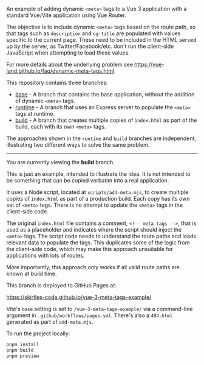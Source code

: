 An example of adding dynamic `<meta>` tags to a Vue 3 application with a standard Vue/Vite application using Vue Router.

The objective is to include dynamic `<meta>` tags based on the route path, so that tags such as `description` and `og:title` are populated with values specific to the current page. These need to be included in the HTML served up by the server, as Twitter/Facebook/etc. don't run the client-side JavaScript when attempting to load these values.

For more details about the underlying problem see <https://vue-land.github.io/faq/dynamic-meta-tags.html>.

This repository contains three branches:

- [base](https://github.com/skirtles-code/vue-3-meta-tags-example/) - A branch that contains the base application, without the addition of dynamic `<meta>` tags.
- [runtime](https://github.com/skirtles-code/vue-3-meta-tags-example/tree/runtime) - A branch that uses an Express server to populate the `<meta>` tags at runtime.
- [build](https://github.com/skirtles-code/vue-3-meta-tags-example/tree/build) - A branch that creates multiple copies of `index.html` as part of the build, each with its own `<meta>` tags.

The approaches shown in the `runtime` and `build` branches are independent, illustrating two different ways to solve the same problem.

---

You are currently viewing the **build** branch.

This is just an example, intended to illustrate the idea. It is not intended to be something that can be copied verbatim into a real application.

It uses a Node script, located at `scripts/add-meta.mjs`, to create multiple copies of `index.html` as part of a production build. Each copy has its own set of `<meta>` tags. There is no attempt to update the `<meta>` tags in the client-side code.

The original `index.html` file contains a comment, `<!-- meta tags -->`, that is used as a placeholder and indicates where the script should inject the `<meta>` tags. The script code needs to understand the route paths and loads relevant data to populate the tags. This duplicates some of the logic from the client-side code, which may make this approach unsuitable for applications with lots of routes.

More importantly, this approach only works if all valid route paths are known at build time.

This branch is deployed to GitHub Pages at:

<https://skirtles-code.github.io/vue-3-meta-tags-example/>

Vite's `base` setting is set to `/vue-3-meta-tags-example/` via a command-line argument in `.github/workflows/pages.yml`. There's also a `404.html` generated as part of `add-meta.mjs`.

To run the project locally:

```bash
pnpm install
pnpm build
pnpm preview
```
